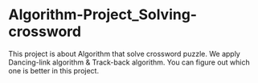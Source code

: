 # Algorithm-Project_Solving-crossword
This project is about Algorithm that solve crossword puzzle.
We apply Dancing-link algorithm & Track-back algorithm.
You can figure out which one is better in this project.

